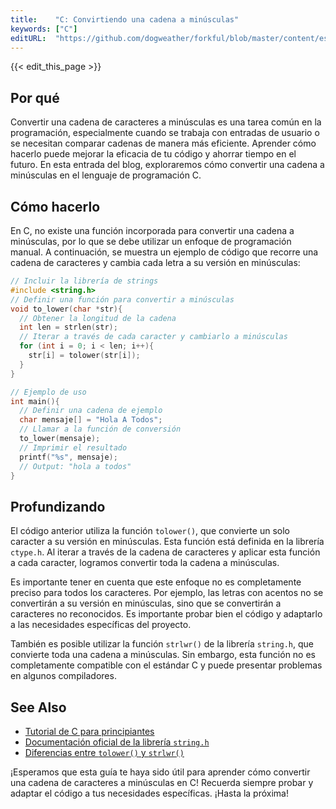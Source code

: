 ```yaml
---
title:    "C: Convirtiendo una cadena a minúsculas"
keywords: ["C"]
editURL:  "https://github.com/dogweather/forkful/blob/master/content/es/c/converting-a-string-to-lower-case.md"
---
```


{{< edit_this_page >}}

## Por qué

Convertir una cadena de caracteres a minúsculas es una tarea común en la programación, especialmente cuando se trabaja con entradas de usuario o se necesitan comparar cadenas de manera más eficiente. Aprender cómo hacerlo puede mejorar la eficacia de tu código y ahorrar tiempo en el futuro. En esta entrada del blog, exploraremos cómo convertir una cadena a minúsculas en el lenguaje de programación C.

## Cómo hacerlo

En C, no existe una función incorporada para convertir una cadena a minúsculas, por lo que se debe utilizar un enfoque de programación manual. A continuación, se muestra un ejemplo de código que recorre una cadena de caracteres y cambia cada letra a su versión en minúsculas:

```C
// Incluir la librería de strings
#include <string.h>
// Definir una función para convertir a minúsculas
void to_lower(char *str){
  // Obtener la longitud de la cadena
  int len = strlen(str);
  // Iterar a través de cada caracter y cambiarlo a minúsculas
  for (int i = 0; i < len; i++){
    str[i] = tolower(str[i]);
  }
}

// Ejemplo de uso
int main(){
  // Definir una cadena de ejemplo
  char mensaje[] = "Hola A Todos";
  // Llamar a la función de conversión
  to_lower(mensaje);
  // Imprimir el resultado
  printf("%s", mensaje);
  // Output: "hola a todos"
}
```

## Profundizando

El código anterior utiliza la función `tolower()`, que convierte un solo caracter a su versión en minúsculas. Esta función está definida en la librería `ctype.h`. Al iterar a través de la cadena de caracteres y aplicar esta función a cada caracter, logramos convertir toda la cadena a minúsculas.

Es importante tener en cuenta que este enfoque no es completamente preciso para todos los caracteres. Por ejemplo, las letras con acentos no se convertirán a su versión en minúsculas, sino que se convertirán a caracteres no reconocidos. Es importante probar bien el código y adaptarlo a las necesidades específicas del proyecto.

También es posible utilizar la función `strlwr()` de la librería `string.h`, que convierte toda una cadena a minúsculas. Sin embargo, esta función no es completamente compatible con el estándar C y puede presentar problemas en algunos compiladores.

## See Also

- [Tutorial de C para principiantes](https://www.programiz.com/c-programming)
- [Documentación oficial de la librería `string.h`](https://en.cppreference.com/w/c/string)
- [Diferencias entre `tolower()` y `strlwr()`](https://stackoverflow.com/questions/34591652/strlwr-and-toupper-functions-v-s-strlower-and-strupper)

¡Esperamos que esta guía te haya sido útil para aprender cómo convertir una cadena de caracteres a minúsculas en C! Recuerda siempre probar y adaptar el código a tus necesidades específicas. ¡Hasta la próxima!